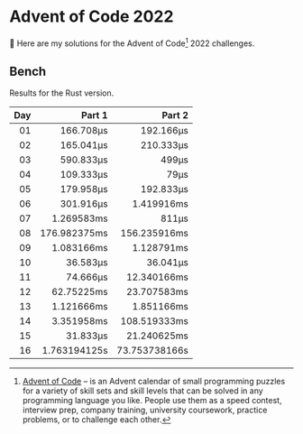 # Advent of Code 2022

:wave: Here are my solutions for the Advent of Code[^aoc] 2022 challenges.

## Bench

Results for the Rust version.

<!-- BENCH TABLE -->

| Day |       Part 1 |        Part 2 |
| --: | -----------: | ------------: |
|  01 |    166.708µs |     192.166µs |
|  02 |    165.041µs |     210.333µs |
|  03 |    590.833µs |         499µs |
|  04 |    109.333µs |          79µs |
|  05 |    179.958µs |     192.833µs |
|  06 |    301.916µs |    1.419916ms |
|  07 |   1.269583ms |         811µs |
|  08 | 176.982375ms |  156.235916ms |
|  09 |   1.083166ms |    1.128791ms |
|  10 |     36.583µs |      36.041µs |
|  11 |     74.666µs |   12.340166ms |
|  12 |   62.75225ms |   23.707583ms |
|  13 |   1.121666ms |    1.851166ms |
|  14 |   3.351958ms |  108.519333ms |
|  15 |     31.833µs |   21.240625ms |
|  16 | 1.763194125s | 73.753738166s |

<!-- /BENCH TABLE -->

[^aoc]: [Advent of Code][aoc] – is an Advent calendar of small programming puzzles for a variety of skill sets and skill levels that can be solved in any programming language you like. People use them as a speed contest, interview prep, company training, university coursework, practice problems, or to challenge each other.

[aoc]: https://adventofcode.com

